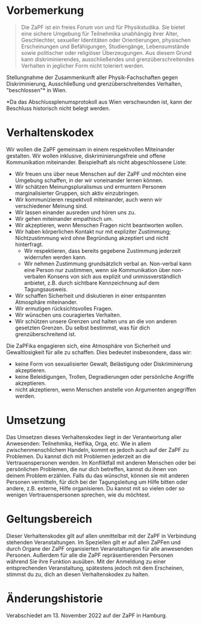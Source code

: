# Vorbemerkung

> Die ZaPF ist ein freies Forum von und für Physikstudika. Sie bietet eine
> sichere Umgebung für Teilnehmika unabhängig ihrer Alter, Geschlechter, sexueller
> Identitäten oder Orientierungen, physischen Erscheinungen und Befähigungen,
> Studiengänge, Lebensumstände sowie politischer oder religiöser
> Überzeugungen. Aus diesem Grund kann diskriminierendes, ausschließendes und
> grenzüberschreitendes Verhalten in jeglicher Form nicht toleriert werden.

Stellungnahme der Zusammenkunft aller Physik-Fachschaften gegen Diskriminierung,
Ausschließung und grenzüberschreitendes Verhalten, "beschlossen"\* in Wien.

\*Da das Abschlussplenumsprotokoll aus Wien verschwunden ist, kann der Beschluss
historisch nicht belegt werden.

# Verhaltenskodex

Wir wollen die ZaPF gemeinsam in einem respektvollen Miteinander gestalten. Wir
wollen inklusive, diskriminierungsfreie und offene Kommunikation
miteinander. Beispielhaft als nicht abgeschlossene Liste:

- Wir freuen uns über neue Menschen auf der ZaPF und möchten eine Umgebung
  schaffen, in der wir voneinander lernen können.
- Wir schätzen Meinungspluralismus und ermuntern Personen marginalisierter
  Gruppen, sich aktiv einzubringen.
- Wir kommunizieren respektvoll miteinander, auch wenn wir verschiedener Meinung
  sind.
- Wir lassen einander ausreden und hören uns zu.
- Wir gehen miteinander empathisch um.
- Wir akzeptieren, wenn Menschen Fragen nicht beantworten wollen.
- Wir haben körperlichen Kontakt nur mit expliziter Zustimmung; Nichtzustimmung
  wird ohne Begründung akzeptiert und nicht hinterfragt.
  - Wir respektieren, dass bereits gegebene Zustimmung jederzeit widerrufen
    werden kann.
  - Wir nehmen Zustimmung grundsätzlich verbal an. Non-verbal kann eine Person
    nur zustimmen, wenn sie Kommunikation über non-verbalen Konsens von sich aus
    explizit und unmissverständlich anbietet, z.B. durch sichtbare Kennzeichnung
    auf dem Tagungsausweis.
- Wir schaffen Sicherheit und diskutieren in einer entspannten Atmosphäre
  miteinander.
- Wir ermutigen rücksichtsvolles Fragen.
- Wir wünschen uns couragiertes Verhalten.
- Wir schützen unsere Grenzen und halten uns an die von anderen gesetzten
  Grenzen. Du selbst bestimmst, was für dich grenzüberschreitend ist.

Die ZaPFika engagieren sich, eine Atmosphäre von Sicherheit und Gewaltlosigkeit
für alle zu schaffen. Dies bedeutet insbesondere, dass wir:

- keine Form von sexualisierter Gewalt, Belästigung oder Diskriminierung
  akzeptieren.
- keine Beleidigungen, Trollen, Degradierungen oder persönliche Angriffe
  akzeptieren.
- nicht akzeptieren, wenn Menschen anstelle von Argumenten angegriffen
  werden.

# Umsetzung

Das Umsetzen dieses Verhaltenskodex liegt in der Verantwortung aller Anwesenden:
Teilnehmika, Helfika, Orga, etc. Wie in allem zwischenmenschlichem Handeln,
kommt es jedoch auch auf der ZaPF zu Problemen. Du kannst dich mit Problemen
jederzeit an die Vertrauenspersonen wenden. Im Konfliktfall mit anderen Menschen
oder bei persönlichen Problemen, die nur dich betreffen, kannst du ihnen von
deinem Problem erzählen. Falls du das wünschst, können sie mit anderen Personen
vermitteln, für dich bei der Tagungsleitung um Hilfe bitten oder andere,
z.B. externe, Hilfe organisieren. Du kannst mit so vielen oder so wenigen
Vertrauenspersonen sprechen, wie du möchtest.

# Geltungsbereich

Dieser Verhaltenskodex gilt auf allen unmittelbar mit der ZaPF in Verbindung
stehenden Veranstaltungen. Im Speziellen gilt er auf allen ZaPFen und durch
Organe der ZaPF organisierten Veranstaltungen für alle anwesenden
Personen. Außerdem für alle die ZaPF repräsentierenden Personen während Sie ihre
Funktion ausüben. Mit der Anmeldung zu einer entsprechenden Veranstaltung,
spätestens jedoch mit dem Erscheinen, stimmst du zu, dich an diesen
Verhaltenskodex zu halten.

# Änderungshistorie

Verabschiedet am 13. November 2022 auf der ZaPF in Hamburg.
